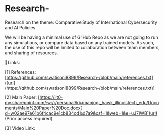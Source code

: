# Research-
Research on the theme: Comparative Study of International Cybersecurity and AI Policies

We will be having a minimal use of GitHub Repo as we are not going to run any simulations, or compare data based on any trained models. As such, the use of this repo will be limited to collaboration between team members, and sharing of resources. 

🔗Links:

[1] References: [https://github.com/swatisoni8899/Research-/blob/main/references.txt]([url](https://github.com/swatisoni8899/Research-/blob/main/references.txt)) 

[2] Main Paper: [https://iit0-my.sharepoint.com/:w:/r/personal/kbamanjogi_hawk_illinoistech_edu/Documents/Main%20Paper%20Doc.docx?d=w02ae97e61b6f4cac9e1cb834cd1ad7a9&csf=1&web=1&e=uJ7IWB](url) (Prior access required)

[3] Video Link: 
